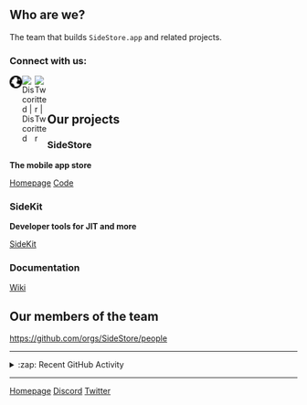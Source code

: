 <!-- 
Docs: How to use GitHub README and actions to auto-generate embedded content.
https://github.com/anuraghazra/github-readme-stats
https://www.youtube.com/watch?v=n6d4KHSKqGk
https://github.com/rahuldkjain/github-profile-readme-generator
 -->

## Who are we?

The team that builds `SideStore.app` and related projects.

### Connect with us:

<!--
[![Website](https://img.shields.io/website?label=sidestore.io&style=for-the-badge&url=https://sidestore.io)](https://sidestore.io)
[![Twitter Follow](https://img.shields.io/twitter/follow/sidestore_io?color=1DA1F2&logo=twitter&style=for-the-badge)](https://twitter.com/intent/follow?original_referer=https%3A%2F%2Fgithub.com%2Fsidestore&screen_name=sidestore)
[![GitHub Followers](https://img.shields.io/github/followers/sidestore?style=for-the-badge)]()
[![GitHub Sponsors](https://img.shields.io/github/sponsors/sidestore?style=for-the-badge
)]() 
-->

[<img align="left" alt="sidestore.io" width="22px" src="https://raw.githubusercontent.com/iconic/open-iconic/master/svg/globe.svg" />][website]
[<img align="left" alt="Discord | Discord" width="22px" src="https://cdn.jsdelivr.net/npm/simple-icons@v3/icons/discord.svg" />][discord]
[<img align="left" alt="Twitter | Twitter" width="22px" src="https://cdn.jsdelivr.net/npm/simple-icons@v3/icons/twitter.svg" />][twitter]

<br />
<br />

## Our projects

### SideStore

__The mobile app store__

[Homepage][website]
[Code][git.sidestore]

### SideKit

__Developer tools for JIT and more__

[SideKit][git.sidekit]

### Documentation

[Wiki][wiki]

## Our members of the team

https://github.com/orgs/SideStore/people

---

<details>
  <summary>:zap: Recent GitHub Activity</summary>

<!--START_SECTION:activity-->
1. 🗣 Commented on [#475](https://github.com/SideStore/SideStore/issues/475) in [SideStore/SideStore](https://github.com/SideStore/SideStore)
2. 🗣 Commented on [#37](https://github.com/SideStore/sidestore.github.io/issues/37) in [SideStore/sidestore.github.io](https://github.com/SideStore/sidestore.github.io)
3. 🗣 Commented on [#584](https://github.com/SideStore/SideStore/issues/584) in [SideStore/SideStore](https://github.com/SideStore/SideStore)
4. 🗣 Commented on [#37](https://github.com/SideStore/sidestore.github.io/issues/37) in [SideStore/sidestore.github.io](https://github.com/SideStore/sidestore.github.io)
5. 🗣 Commented on [#36](https://github.com/SideStore/sidestore.github.io/issues/36) in [SideStore/sidestore.github.io](https://github.com/SideStore/sidestore.github.io)
6. ❌ Closed PR [#36](https://github.com/SideStore/sidestore.github.io/pull/36) in [SideStore/sidestore.github.io](https://github.com/SideStore/sidestore.github.io)
7. 🗣 Commented on [#37](https://github.com/SideStore/sidestore.github.io/issues/37) in [SideStore/sidestore.github.io](https://github.com/SideStore/sidestore.github.io)
8. 🗣 Commented on [#37](https://github.com/SideStore/sidestore.github.io/issues/37) in [SideStore/sidestore.github.io](https://github.com/SideStore/sidestore.github.io)
9. 💪 Opened PR [#37](https://github.com/SideStore/sidestore.github.io/pull/37) in [SideStore/sidestore.github.io](https://github.com/SideStore/sidestore.github.io)
10. 🗣 Commented on [#7](https://github.com/SideStore/omnisette-server/issues/7) in [SideStore/omnisette-server](https://github.com/SideStore/omnisette-server)
11. ❗️ Closed issue [#7](https://github.com/SideStore/omnisette-server/issues/7) in [SideStore/omnisette-server](https://github.com/SideStore/omnisette-server)
12. ❗️ Opened issue [#597](https://github.com/SideStore/SideStore/issues/597) in [SideStore/SideStore](https://github.com/SideStore/SideStore)
13. 🗣 Commented on [#596](https://github.com/SideStore/SideStore/issues/596) in [SideStore/SideStore](https://github.com/SideStore/SideStore)
14. ❗️ Opened issue [#596](https://github.com/SideStore/SideStore/issues/596) in [SideStore/SideStore](https://github.com/SideStore/SideStore)
15. 🗣 Commented on [#578](https://github.com/SideStore/SideStore/issues/578) in [SideStore/SideStore](https://github.com/SideStore/SideStore)
16. 🗣 Commented on [#156](https://github.com/SideStore/SideStore/issues/156) in [SideStore/SideStore](https://github.com/SideStore/SideStore)
17. 🗣 Commented on [#36](https://github.com/SideStore/sidestore.github.io/issues/36) in [SideStore/sidestore.github.io](https://github.com/SideStore/sidestore.github.io)
18. 🗣 Commented on [#36](https://github.com/SideStore/sidestore.github.io/issues/36) in [SideStore/sidestore.github.io](https://github.com/SideStore/sidestore.github.io)
19. 🗣 Commented on [#36](https://github.com/SideStore/sidestore.github.io/issues/36) in [SideStore/sidestore.github.io](https://github.com/SideStore/sidestore.github.io)
20. 🗣 Commented on [#347](https://github.com/SideStore/SideStore/issues/347) in [SideStore/SideStore](https://github.com/SideStore/SideStore)
<!--END_SECTION:activity-->

</details>

---

[Homepage][patreon] [Discord][discord] [Twitter][twitter]

<!--
- [Patreon][patreon]
- [OpenCollective][opencollective]
- [YouTube][youtube]
-->

[website]: https://sidestore.io
[wiki]: https://wiki.sidestore.io
[twitter]: https://twitter.com/sidestore_io
[discord]: https://discord.gg/sidestore-949183273383395328
[youtube]: https://youtube.com/TODO
[patreon]: https://www.patreon.com/SideStore
[opencollective]: https://opencollective.com/TODO
[git.sidestore]: https://github.com/SideStore/SideStore/
[git.sidekit]: https://github.com/SideStore/SideKit

